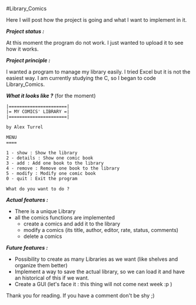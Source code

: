 #Library_Comics

Here I will post how the project is going and what I want to implement in it.

***Project status :***

At this moment the program do not work. I just wanted to upload it to see how it works.

***Project principle :*** 

I wanted a program to manage my library easily. I tried Excel but it is not the easiest way.
I am currently studying the C, so I began to code Library_Comics. 

***What it looks like ?*** (for the moment)

    |======================|
    |= MY COMICS' LIBRARY =|
    |======================|
    
    by Alex Turrel
    
    MENU
    ====
    
    1 - show : Show the library
    2 - details : Show one comic book
    3 - add : Add one book to the library
    4 - remove : Remove one book to the library
    5 - modify : Modify one comic book
    0 - quit : Exit the program
    
    What do you want to do ? 

***Actual features :*** 

- There is a unique Library
- all the comics functions are implemented
    - create a comics and add it to the library
    - modify a comics (its title, author, editor, rate, status, comments)
    - delete a comics

***Future features :*** 

- Possibility to create as many Libraries as we want (like shelves and organize them better)
- Implement a way to save the actual library, so we can load it and have an historical of this if we want.
- Create a GUI (let's face it : this thing will not come next week :p )

Thank you for reading. If you have a comment don't be shy ;)

